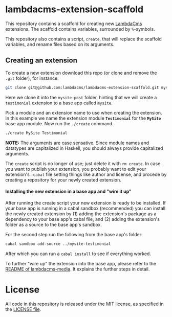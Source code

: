 lambdacms-extension-scaffold
============================

This repository contains a scaffold for creating new
[LambdaCms](http://lambdacms.org) extensions.
The scaffold contains variables, surrounded by `%`-symbols.

This repository also contains a script, `create`, that will replace
the scaffold variables, and rename files based on its arguments.


## Creating an extension

To create a new extension download this repo (or clone and remove the
`.git` folder), for instance:

```bash
git clone git@github.com:lambdacms/lambdacms-extension-scaffold.git mysite-testimonial
```

Here we clone it into the `mysite-post` folder, hinting that we will
create a `testimonial` extension to a base app called `mysite`.

Pick a module and an extension name to use when creating the extension.
In this example we name the extension module **`Testimonial`** for the
**`MySite`** base app module. Now run the `./create` command.

```bash
./create MySite Testimonial
```

**NOTE:** The arguments are case sensative. Since module names and
datatypes are capitalized in Haskell, you should always provide
capitalized arguments.

The `create` script is no longer of use; just delete it with `rm create`.
In case you want to publish your extension, you probably want to edit your
extension's `.cabal` file setting things like author and license, and
procede by creating a repository for your newly created extension.


#### Installing the new extension in a base app and "wire it up"

After running the create script your new extension is ready to be installed.
If your base app is running in a cabal sandbox (recommended) you can
install the newly created extension by (1) adding the extension's
package as a dependency to your base app's cabal file, and (2)
adding the extension's folder as a source to the base app's sandbox.

For the second step run the following from the base app's folder:

```bash
cabal sandbox add-source ../mysite-testimonial
```

After which you can run a `cabal install` to see if everything worked.

To further "wire up" the extension into the base app, please refer to
the [README of lambdacms-media](https://github.com/lambdacms/lambdacms-media).
It explains the further steps in detail.




# License

All code in this repository is released under the MIT license, as specified in the
[LICENSE file](https://github.com/lambdacms/lambdacms-extension-scaffold/blob/master/LICENSE).
